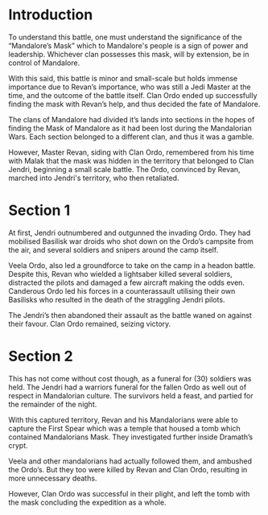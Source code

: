 # Introduction

To understand this battle, one must understand the significance of the “Mandalore’s Mask” which to Mandalore's people is a sign of power and leadership.
Whichever clan possesses this mask, will by extension, be in control of Mandalore.

With this said, this battle is minor and small-scale but holds immense importance due to Revan’s importance, who was still a Jedi Master at the time, and the outcome of the battle itself.
Clan Ordo ended up successfully finding the mask with Revan’s help, and thus decided the fate of Mandalore.

The clans of Mandalore had divided it’s lands into sections in the hopes of finding the Mask of Mandalore as it had been lost during the Mandalorian Wars.
Each section belonged to a different clan, and thus it was a gamble.

However, Master Revan, siding with Clan Ordo, remembered from his time with Malak that the mask was hidden in the territory that belonged to Clan Jendri, beginning a small scale battle.
The Ordo, convinced by Revan, marched into Jendri's territory, who then retaliated.

# Section 1

At first, Jendri outnumbered and outgunned the invading Ordo.
They had mobilised Basilisk war droids who shot down on the Ordo’s campsite from the air, and several soldiers and snipers around the camp itself.

Veela Ordo, also led a groundforce to take on the camp in a headon battle.
Despite this, Revan who wielded a lightsaber killed several soldiers, distracted the pilots and damaged a few aircraft making the odds even.
Canderous Ordo led his forces in a counterassault utilising their own Basilisks who resulted in the death of the straggling Jendri pilots.

The Jendri’s then abandoned their assault as the battle waned on against their favour.
Clan Ordo remained, seizing victory.

# Section 2

This has not come without cost though, as a funeral for (30) soldiers was held.
The Jendri had a warriors funeral for the fallen Ordo as well out of respect in Mandalorian culture.
The survivors held a feast, and partied for the remainder of the night.

With this captured territory, Revan and his Mandalorians were able to capture the First Spear which was a temple that housed a tomb which contained Mandalorians Mask.
They investigated further inside Dramath’s crypt.

Veela and other mandalorians had actually followed them, and ambushed the Ordo’s.
But they too were killed by Revan and Clan Ordo, resulting in more unnecessary deaths.

However, Clan Ordo was successful in their plight, and left the tomb with the mask concluding the expedition as a whole.
